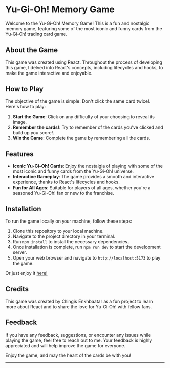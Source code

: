 # Yu-Gi-Oh! Memory Game

Welcome to the Yu-Gi-Oh! Memory Game! This is a fun and nostalgic memory game, featuring some of the most iconic and funny cards from the Yu-Gi-Oh! trading card game.

## About the Game

This game was created using React. Throughout the process of developing this game, I delved into React's concepts, including lifecycles and hooks, to make the game interactive and enjoyable.

## How to Play

The objective of the game is simple: Don't click the same card twice!. Here's how to play:

1. **Start the Game**: Click on any difficulty of your choosing to reveal its image. 
2. **Remember the cards!**: Try to remember of the cards you've clicked and build up you score!.
4. **Win the Game**: Complete the game by remembering all the cards.

## Features

- **Iconic Yu-Gi-Oh! Cards**: Enjoy the nostalgia of playing with some of the most iconic and funny cards from the Yu-Gi-Oh! universe.
- **Interactive Gameplay**: The game provides a smooth and interactive experience, thanks to React's lifecycles and hooks.
- **Fun for All Ages**: Suitable for players of all ages, whether you're a seasoned Yu-Gi-Oh! fan or new to the franchise.

## Installation

To run the game locally on your machine, follow these steps:

1. Clone this repository to your local machine.
2. Navigate to the project directory in your terminal.
3. Run `npm install` to install the necessary dependencies.
4. Once installation is complete, run `npm run dev` to start the development server.
5. Open your web browser and navigate to `http://localhost:5173` to play the game.

Or just enjoy it [here!](https://yugioh-memorygame.vercel.app/)

## Credits

This game was created by Chingis Enkhbaatar as a fun project to learn more about React and to share the love for Yu-Gi-Oh! with fellow fans.

## Feedback

If you have any feedback, suggestions, or encounter any issues while playing the game, feel free to reach out to me. Your feedback is highly appreciated and will help improve the game for everyone.

Enjoy the game, and may the heart of the cards be with you!

---
